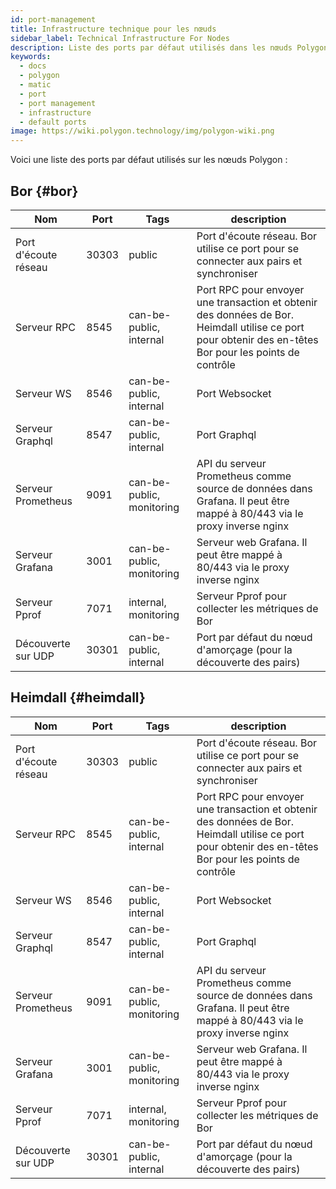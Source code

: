 ```yaml
---
id: port-management
title: Infrastructure technique pour les nœuds
sidebar_label: Technical Infrastructure For Nodes
description: Liste des ports par défaut utilisés dans les nœuds Polygon
keywords:
  - docs
  - polygon
  - matic
  - port
  - port management
  - infrastructure
  - default ports
image: https://wiki.polygon.technology/img/polygon-wiki.png
---
```


Voici une liste des ports par défaut utilisés sur les nœuds Polygon :

## Bor {#bor}

| ﻿Nom | Port | Tags | description |
|------------------------|-------|---------------------------|----------------------------------------------------------------------------------------------------------------|
| Port d'écoute réseau | 30303 | public | Port d'écoute réseau. Bor utilise ce port pour se connecter aux pairs et synchroniser |
| Serveur RPC | 8545 | can-be-public, internal | Port RPC pour envoyer une transaction et obtenir des données de Bor. Heimdall utilise ce port pour obtenir des en-têtes Bor pour les points de contrôle |
| Serveur WS | 8546 | can-be-public, internal | Port Websocket |
| Serveur Graphql | 8547 | can-be-public, internal | Port Graphql |
| Serveur Prometheus | 9091 | can-be-public, monitoring | API du serveur Prometheus comme source de données dans Grafana. Il peut être mappé à 80/443 via le proxy inverse nginx |
| Serveur Grafana | 3001 | can-be-public, monitoring | Serveur web Grafana. Il peut être mappé à 80/443 via le proxy inverse nginx |
| Serveur Pprof | 7071 | internal, monitoring | Serveur Pprof pour collecter les métriques de Bor |
| Découverte sur UDP | 30301 | can-be-public, internal | Port par défaut du nœud d'amorçage (pour la découverte des pairs) |

## Heimdall {#heimdall}

| ﻿Nom | Port | Tags | description |
|------------------------|-------|---------------------------|----------------------------------------------------------------------------------------------------------------|
| Port d'écoute réseau | 30303 | public | Port d'écoute réseau. Bor utilise ce port pour se connecter aux pairs et synchroniser |
| Serveur RPC | 8545 | can-be-public, internal | Port RPC pour envoyer une transaction et obtenir des données de Bor. Heimdall utilise ce port pour obtenir des en-têtes Bor pour les points de contrôle |
| Serveur WS | 8546 | can-be-public, internal | Port Websocket |
| Serveur Graphql | 8547 | can-be-public, internal | Port Graphql |
| Serveur Prometheus | 9091 | can-be-public, monitoring | API du serveur Prometheus comme source de données dans Grafana. Il peut être mappé à 80/443 via le proxy inverse nginx |
| Serveur Grafana | 3001 | can-be-public, monitoring | Serveur web Grafana. Il peut être mappé à 80/443 via le proxy inverse nginx |
| Serveur Pprof | 7071 | internal, monitoring | Serveur Pprof pour collecter les métriques de Bor |
| Découverte sur UDP | 30301 | can-be-public, internal | Port par défaut du nœud d'amorçage (pour la découverte des pairs) |